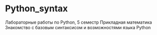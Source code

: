 # Python_syntax
Лабораторные работы по Python, 5 семестр Прикладная математика
Знакомство с базовым синтаксисом и возможностями языка Python
